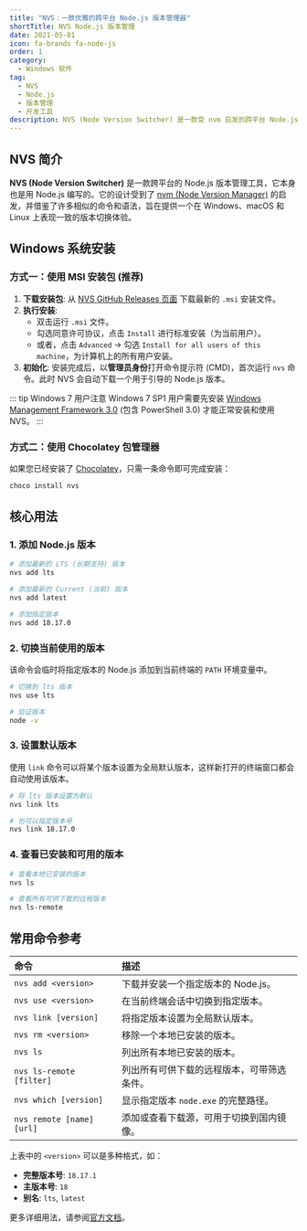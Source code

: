```yaml
---
title: "NVS：一款优雅的跨平台 Node.js 版本管理器"
shortTitle: NVS Node.js 版本管理
date: 2021-05-01
icon: fa-brands fa-node-js
order: 1
category:
  - Windows 软件
tag:
  - NVS
  - Node.js
  - 版本管理
  - 开发工具
description: NVS (Node Version Switcher) 是一款受 nvm 启发的跨平台 Node.js 版本管理工具。本文详细介绍了在 Windows 系统上通过 MSI 安装包或 Chocolatey 安装 NVS 的方法，以及如何使用其核心命令来添加、切换和管理不同的 Node.js 版本。
---
```


## NVS 简介

**NVS (Node Version Switcher)** 是一款跨平台的 Node.js 版本管理工具，它本身也是用 Node.js 编写的。它的设计受到了 [nvm (Node Version Manager)](https://github.com/creationix/nvm) 的启发，并借鉴了许多相似的命令和语法，旨在提供一个在 Windows、macOS 和 Linux 上表现一致的版本切换体验。

## Windows 系统安装

### 方式一：使用 MSI 安装包 (推荐)

1.  **下载安装包**: 从 [NVS GitHub Releases 页面](https://github.com/jasongin/nvs/releases) 下载最新的 `.msi` 安装文件。
2.  **执行安装**:
    - 双击运行 `.msi` 文件。
    - 勾选同意许可协议，点击 `Install` 进行标准安装（为当前用户）。
    - 或者，点击 `Advanced` → 勾选 `Install for all users of this machine`，为计算机上的所有用户安装。
3.  **初始化**: 安装完成后，以**管理员身份**打开命令提示符 (CMD)，首次运行 `nvs` 命令。此时 NVS 会自动下载一个用于引导的 Node.js 版本。

::: tip Windows 7 用户注意
Windows 7 SP1 用户需要先安装 [Windows Management Framework 3.0](https://www.microsoft.com/en-us/download/details.aspx?id=34595) (包含 PowerShell 3.0) 才能正常安装和使用 NVS。
:::

### 方式二：使用 Chocolatey 包管理器

如果您已经安装了 [Chocolatey](./windows-package-manager-chocolatey.md)，只需一条命令即可完成安装：

```powershell
choco install nvs
```

## 核心用法

### 1. 添加 Node.js 版本
```bash
# 添加最新的 LTS (长期支持) 版本
nvs add lts

# 添加最新的 Current (当前) 版本
nvs add latest

# 添加指定版本
nvs add 18.17.0
```

### 2. 切换当前使用的版本
该命令会临时将指定版本的 Node.js 添加到当前终端的 `PATH` 环境变量中。
```bash
# 切换到 lts 版本
nvs use lts

# 验证版本
node -v
```

### 3. 设置默认版本
使用 `link` 命令可以将某个版本设置为全局默认版本，这样新打开的终端窗口都会自动使用该版本。
```bash
# 将 lts 版本设置为默认
nvs link lts

# 也可以指定版本号
nvs link 18.17.0
```

### 4. 查看已安装和可用的版本
```bash
# 查看本地已安装的版本
nvs ls

# 查看所有可供下载的远程版本
nvs ls-remote
```

## 常用命令参考

| 命令 | 描述 |
| :--- | :--- |
| `nvs add <version>` | 下载并安装一个指定版本的 Node.js。 |
| `nvs use <version>` | 在当前终端会话中切换到指定版本。 |
| `nvs link [version]` | 将指定版本设置为全局默认版本。 |
| `nvs rm <version>` | 移除一个本地已安装的版本。 |
| `nvs ls` | 列出所有本地已安装的版本。 |
| `nvs ls-remote [filter]` | 列出所有可供下载的远程版本，可带筛选条件。 |
| `nvs which [version]` | 显示指定版本 `node.exe` 的完整路径。 |
| `nvs remote [name] [url]` | 添加或查看下载源，可用于切换到国内镜像。 |

上表中的 `<version>` 可以是多种格式，如：
- **完整版本号**: `18.17.1`
- **主版本号**: `18`
- **别名**: `lts`, `latest`

更多详细用法，请参阅[官方文档](https://github.com/jasongin/nvs/blob/master/doc)。